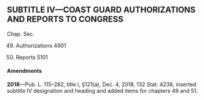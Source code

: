 SUBTITLE IV—COAST GUARD AUTHORIZATIONS AND REPORTS TO CONGRESS
----------

Chap. Sec.

49. Authorizations 4901

51. Reports 5101

#### Amendments ####

**2018**—Pub. L. 115–282, title I, §121(a), Dec. 4, 2018, 132 Stat. 4238, inserted subtitle IV designation and heading and added items for chapters 49 and 51.